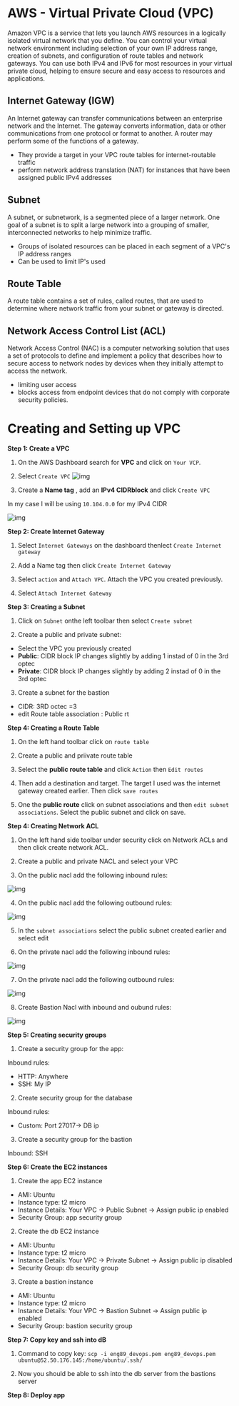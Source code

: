 # AWS - Virtual Private Cloud (VPC)
Amazon VPC is a service that lets you launch AWS resources in a logically isolated virtual network that you define. You can control your virtual network environment including selection of your own IP address range, creation of subnets, and configuration of route tables and network gateways. You can use both IPv4 and IPv6 for most resources in your virtual private cloud, helping to ensure secure and easy access to resources and applications.

## Internet Gateway (IGW)
An Internet gateway can transfer communications between an enterprise network and the Internet. The gateway converts information, data or other communications from one protocol or format to another. A router may perform some of the functions of a gateway.

- They provide a target in your VPC route tables for internet-routable traffic
- perform network address translation (NAT) for instances that have been assigned public IPv4 addresses

## Subnet 
A subnet, or subnetwork, is a segmented piece of a larger network. One goal of a subnet is to split a large network into a grouping of smaller, interconnected networks to help minimize traffic.

- Groups of isolated resources can be placed in each segment of a VPC's IP address ranges
- Can be used to limit IP's used

## Route Table 
A route table contains a set of rules, called routes, that are used to determine where network traffic from your subnet or gateway is directed. 

## Network Access Control List (ACL) 
Network Access Control (NAC) is a computer networking solution that uses a set of protocols to define and implement a policy that describes how to secure access to network nodes by devices when they initially attempt to access the network.

- limiting user access
- blocks access from endpoint devices that do not comply with corporate security policies.

# Creating and Setting up VPC 

**Step 1: Create a VPC**
1. On the AWS Dashboard search for **VPC** and click on `Your VCP`.

2. Select `Create VPC`
![img](img/Create_VPC.png)



3. Create a **Name tag** , add an **IPv4 CIDRblock** and click `Create VPC`

In my case I will be using `10.104.0.0` for my IPv4 CIDR

![img](img/VPC_Settings.png)

**Step 2: Create Internet Gateway**
1.  Select `Internet Gateways` on the dashboard thenlect `Create Internet gateway` 

2. Add a Name tag then click `Create Internet Gateway` 

3. Select `action` and `Attach VPC`. Attach the VPC you created previously.

4. Select `Attach Internet Gateway`

**Step 3: Creating a Subnet**

1. Click on `Subnet` onthe left toolbar then select `Create subnet` 

2. Create a public and private subnet:

- Select the VPC you previously created 
- **Public**: CIDR block IP changes slightly by adding 1 instad of 0 in the 3rd optec
- **Private**: CIDR block IP changes slightly by adding 2 instad of 0 in the 3rd optec

3. Create a subnet for the bastion 

- CIDR: 3RD  octec =3
- edit Route table association : Public rt

**Step 4: Creating a Route Table**

1. On the left hand toolbar click on `route table`

2. Create a public and priivate route table 

3. Select the **public route table** and click `Action` then `Edit routes`

4. Then add a destination and target. The target I used was the internet gateway created earlier. Then click `save routes`

5. One the **public route** click on subnet associations and then `edit subnet associations`. Select the public subnet and click on save.

**Step 4: Creating Network ACL**

1. On the left hand side toolbar under security click on Network ACLs and then click create network ACL.

2. Create a public and private NACL and select your VPC 

3. On the public nacl add the following inbound rules:

![img](img/Nacl_inbound_rules_public.png)

4. On the public nacl add the following outbound rules:

![img](img/nacl_outbound_rules_public.png)

5.  In the `subnet associations` select the public subnet created earlier and select edit

6. On the private nacl add the following inbound rules:

![img](img/nacl_private_inbound.png)

7. On the private nacl add the following outbound rules:

![img](img/nacl_private_outbound.png)

8. Create Bastion Nacl with inbound and oubund rules:

![img](img/nacl_bastion_rules.png)

**Step 5: Creating security groups**

1. Create a security group for the app:

Inbound rules:
- HTTP: Anywhere
- SSH: My IP

2. Create security group for the database

Inbound rules:

- Custom: Port 27017-> DB ip

3. Create a security group for the bastion

Inbound: SSH 



**Step 6: Create the EC2 instances**

1. Create the app EC2 instance

- AMI: Ubuntu
- Instance type: t2 micro
- Instance Details: Your VPC -> Public Subnet -> Assign public ip enabled
- Security Group: app security group

2. Create the db EC2 instance

- AMI: Ubuntu
- Instance type: t2 micro
- Instance Details: Your VPC -> Private Subnet -> Assign public ip disabled
- Security Group: db security group

3. Create a bastion instance

- AMI: Ubuntu
- Instance type: t2 micro
- Instance Details: Your VPC -> Bastion Subnet -> Assign public ip enabled
- Security Group: bastion security group

**Step 7: Copy key and ssh into dB**

1. Command to copy key:
`scp -i eng89_devops.pem eng89_devops.pem ubuntu@52.50.176.145:/home/ubuntu/.ssh/ `

2. Now you should be able to ssh into the db server from the bastions server 

**Step 8: Deploy app**